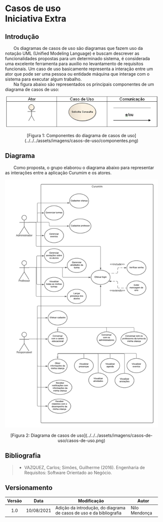 # Casos de uso <br> <span class="rotulo-extra">Iniciativa Extra</span>

## Introdução
&emsp;&emsp;Os diagramas de casos de uso são diagramas que fazem uso da notação UML (Unified Modeling Language) e buscam descrever as funcionalidades propostas para um determinado sistema, é considerada uma excelente ferramenta para auxilio no levantamento de requisitos funcionais. Um caso de uso basicamente representa a interação entre um ator que pode ser uma pessoa ou entidade máquina que interage com o sistema para executar algum trabalho.<br>
&emsp;&emsp;Na figura abaixo são representados os principais componentes de um diagrama de casos de uso:

![Componentes do diagrama de casos de uso](../../../assets/imagens/casos-de-uso/componentes.png)
<center>[Figura 1: Componentes do diagrama de casos de uso](../../../assets/imagens/casos-de-uso/componentes.png)</center>

## Diagrama
&emsp;&emsp;Como proposta, o grupo elaborou o diagrama abaixo para representar as interações entre a aplicação Curumim e os atores.

![Diagrama de casos de uso](../../../assets/imagens/casos-de-uso/casos-de-uso.png)
<center>[Figura 2: Diagrama de casos de uso](../../../assets/imagens/casos-de-uso/casos-de-uso.png)</center>

## Bibliografia
> - VAZQUEZ, Carlos; Simões, Guilherme (2016). Engenharia de Requisitos: Software Orientado ao Negócio.

## Versionamento
| Versão | Data | Modificação | Autor |
| :-: | -- | -- | -- |
|1.0| 10/08/2021 | Adição da introdução, do diagrama de casos de uso e da bibliografia | Nilo Mendonça |
